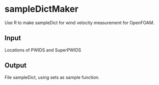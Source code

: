 # sampleDictMaker
Use R to make sampleDict for wind velocity measurement for OpenFOAM.
## Input
Locations of PWIDS and SuperPWIDS
## Output
File sampleDict, using sets as sample function.